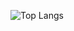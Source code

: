 


![Top Langs](https://github-readme-stats.vercel.app/api/top-langs/?username=kristinakordova&hide=javascript)
